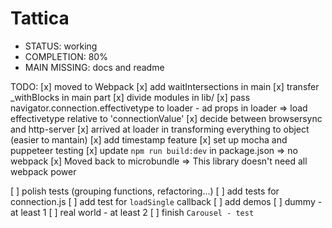 # Tattica

- STATUS: working
- COMPLETION: 80%
- MAIN MISSING: docs and readme

TODO:
[x] moved to Webpack
[x] add waitIntersections in main
[x] transfer _withBlocks in main part
[x] divide modules in lib/
[x] pass navigator.connection.effectivetype to loader
    - ad props in loader => load effectivetype relative to 'connectionValue'
[x] decide between browsersync and http-server
[x] arrived at loader in transforming everything to object (easier to mantain)
[x] add timestamp feature
[x] set up mocha and puppeteer testing
[x] update `npm run build:dev` in package.json => no webpack
[x] Moved back to microbundle => This library doesn't need all webpack power

[ ] polish tests (grouping functions, refactoring...)
[ ] add tests for connection.js
[ ] add test for `loadSingle` callback
[ ] add demos
    [ ] dummy - at least 1
    [ ] real world - at least 2
    [ ] finish `Carousel - test`